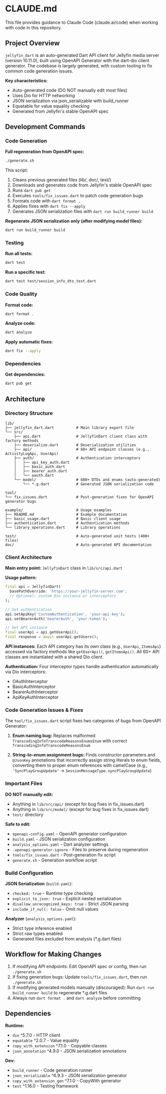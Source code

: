 # CLAUDE.md

This file provides guidance to Claude Code (claude.ai/code) when working with code in this repository.

## Project Overview

`jellyfin_dart` is an auto-generated Dart API client for Jellyfin media server (version 10.11.0), built using OpenAPI Generator with the dart-dio client generator. The codebase is largely generated, with custom tooling to fix common code generation issues.

**Key characteristics:**
- Auto-generated code (DO NOT manually edit most files)
- Uses Dio for HTTP networking
- JSON serialization via json_serializable with build_runner
- Equatable for value equality checking
- Generated from Jellyfin's stable OpenAPI spec

## Development Commands

### Code Generation

**Full regeneration from OpenAPI spec:**
```bash
./generate.sh
```

This script:
1. Cleans previous generated files (lib/, doc/, test/)
2. Downloads and generates code from Jellyfin's stable OpenAPI spec
3. Runs `dart pub get`
4. Executes `tools/fix_issues.dart` to patch code generation bugs
5. Formats code with `dart format .`
6. Applies fixes with `dart fix --apply`
7. Generates JSON serialization files with `dart run build_runner build`

**Regenerate JSON serialization only (after modifying model files):**
```bash
dart run build_runner build
```

### Testing

**Run all tests:**
```bash
dart test
```

**Run a specific test:**
```bash
dart test test/session_info_dto_test.dart
```

### Code Quality

**Format code:**
```bash
dart format .
```

**Analyze code:**
```bash
dart analyze
```

**Apply automatic fixes:**
```bash
dart fix --apply
```

### Dependencies

**Get dependencies:**
```bash
dart pub get
```

## Architecture

### Directory Structure

```
lib/
├── jellyfin_dart.dart          # Main library export file
└── src/
    ├── api.dart                # JellyfinDart client class with factory methods
    ├── deserialize.dart        # Deserialization utilities
    ├── api/                    # 60+ API endpoint classes (e.g., ActivityLogApi, UserApi)
    ├── auth/                   # Authentication interceptors
    │   ├── api_key_auth.dart
    │   ├── basic_auth.dart
    │   ├── bearer_auth.dart
    │   └── oauth.dart
    └── model/                  # 600+ DTOs and enums (auto-generated)
        └── *.g.dart            # Generated JSON serialization code

tool/
└── fix_issues.dart             # Post-generation fixes for OpenAPI generator bugs

example/                        # Usage examples
├── README.md                   # Example documentation
├── basic_usage.dart            # Basic client usage
├── authentication.dart         # Authentication methods
└── library_operations.dart     # Library operations

test/                           # Auto-generated unit tests (400+ files)
doc/                            # Auto-generated API documentation
```

### Client Architecture

**Main entry point:** `JellyfinDart` class in `lib/src/api.dart`

**Usage pattern:**
```dart
final api = JellyfinDart(
  basePathOverride: 'https://your-jellyfin-server.com',
  // Optional: custom Dio instance or interceptors
);

// Set authentication
api.setApiKey('CustomAuthentication', 'your-api-key');
api.setBearerAuth('bearerAuth', 'your-token');

// Get API instance
final userApi = api.getUserApi();
final response = await userApi.getUsers();
```

**API instances:** Each API category has its own class (e.g., `UserApi`, `ItemsApi`) accessed via factory methods like `getUserApi()`, `getItemsApi()`. All 60+ API classes are instantiated with a shared Dio client.

**Authentication:** Four interceptor types handle authentication automatically via Dio interceptors:
- OAuthInterceptor
- BasicAuthInterceptor
- BearerAuthInterceptor
- ApiKeyAuthInterceptor

### Code Generation Issues & Fixes

The `tool/fix_issues.dart` script fixes two categories of bugs from OpenAPI Generator:

1. **Enum naming bug:** Replaces malformed `TranscodingInfoTranscodeReasonsEnumsEnum` with correct `TranscodingInfoTranscodeReasonsEnum`

2. **String-to-enum assignment bugs:** Finds constructor parameters and `@JsonKey` annotations that incorrectly assign string literals to enum fields, converting them to proper enum references with camelCase (e.g., `'SyncPlayGroupUpdate'` → `SessionMessageType.syncPlayGroupUpdate`)

### Important Files

**DO NOT manually edit:**
- Anything in `lib/src/api/` (except for bug fixes in fix_issues.dart)
- Anything in `lib/src/model/` (except for bug fixes in fix_issues.dart)
- `test/` directory

**Safe to edit:**
- `openapi-config.yaml` - OpenAPI generator configuration
- `build.yaml` - JSON serialization configuration
- `analysis_options.yaml` - Dart analyzer settings
- `.openapi-generator-ignore` - Files to preserve during regeneration
- `tools/fix_issues.dart` - Post-generation fix script
- `generate.sh` - Generation workflow script

### Build Configuration

**JSON Serialization** (`build.yaml`):
- `checked: true` - Runtime type checking
- `explicit_to_json: true` - Explicit nested serialization
- `disallow_unrecognized_keys: true` - Strict JSON parsing
- `include_if_null: false` - Omit null values

**Analyzer** (`analysis_options.yaml`):
- Strict type inference enabled
- Strict raw types enabled
- Generated files excluded from analysis (*.g.dart files)

## Workflow for Making Changes

1. If modifying API endpoints: Edit OpenAPI spec or config, then run `./generate.sh`
2. If fixing generation bugs: Update `tools/fix_issues.dart`, then run `./generate.sh`
3. If modifying generated models manually (discouraged): Run `dart run build_runner build` to regenerate *.g.dart files
4. Always run `dart format .` and `dart analyze` before committing

## Dependencies

**Runtime:**
- `dio` ^5.7.0 - HTTP client
- `equatable` ^2.0.7 - Value equality
- `copy_with_extension` ^7.1.0 - Copyable classes
- `json_annotation` ^4.9.0 - JSON serialization annotations

**Dev:**
- `build_runner` - Code generation runner
- `json_serializable` ^6.9.3 - JSON serialization generator
- `copy_with_extension_gen` ^7.1.0 - CopyWith generator
- `test` ^1.16.0 - Testing framework
